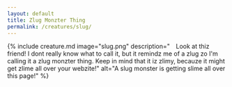 ```yaml
---
layout: default
title: Zlug Monzter Thing
permalink: /creatures/slug/
---
```

{% include creature.md image="slug.png" description="&emsp;Look at thiz friend! I dont really know what to call it, but it remindz me of a zlug zo I'm calling it a zlug monzter thing. Keep in mind that it iz zlimy, becauze it might get zlime all over your webzite!"
alt="A slug monster is getting slime all over this page!" %}
